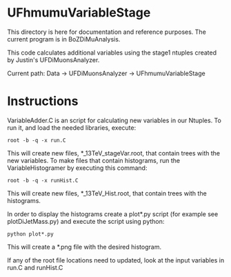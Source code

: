 # UFhmumuVariableStage

This directory is here for documentation and reference purposes. The current program is in BoZDiMuAnalysis.

This code calculates additional variables using the stage1 ntuples created by Justin's UFDiMuonsAnalyzer.

Current path: Data -> UFDiMuonsAnalyzer -> UFhmumuVariableStage

Instructions
============

VariableAdder.C is an script for calculating new variables in our Ntuples.  To run it, and load the needed libraries, execute:

    root -b -q -x run.C
    
This will create new files, *_13TeV_stageVar.root, that contain trees with the new variables. To make files that contain histograms, run the VariableHistogramer by executing this command:

    root -b -q -x runHist.C
    
This will create new files, *_13TeV_Hist.root, that contain trees with the histograms. 

In order to display the histograms create a plot*.py script (for example see plotDiJetMass.py) and execute the script using python:

    python plot*.py
    
This will create a *.png file with the desired histogram.

If any of the root file locations need to updated, look at the input variables in run.C and runHist.C
    
